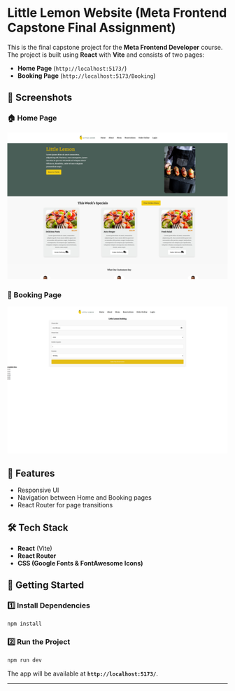# Little Lemon Website (Meta Frontend Capstone Final Assignment)

This is the final capstone project for the **Meta Frontend Developer** course. The project is built using **React** with **Vite** and consists of two pages:

- **Home Page** (`http://localhost:5173/`)
- **Booking Page** (`http://localhost:5173/Booking`)

## 📸 Screenshots

### 🏠 Home Page
![Home Page](./home.png)

### 📅 Booking Page
![Booking Page](./booking.png)

## 📌 Features
- Responsive UI
- Navigation between Home and Booking pages
- React Router for page transitions


## 🛠️ Tech Stack
- **React** (Vite)
- **React Router**
- **CSS (Google Fonts & FontAwesome Icons)**

## 🚀 Getting Started

### 1️⃣ Install Dependencies
```sh
npm install
```

### 2️⃣ Run the Project
```sh
npm run dev
```

The app will be available at **`http://localhost:5173/`**.

---

